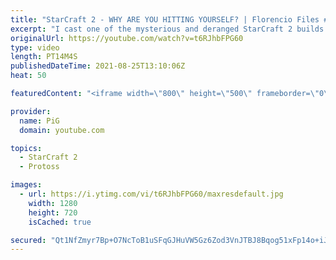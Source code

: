 ```yaml
---
title: "StarCraft 2 - WHY ARE YOU HITTING YOURSELF? | Florencio Files #238"
excerpt: "I cast one of the mysterious and deranged StarCraft 2 builds of the one and only, Florencio, the dude that invented the Protoss proxy nexus recall rush. And this time he's neural parasiting his poor Protoss opponent 🐷 Support PiG: https://www.pigstarcraft.com/support/  🧜Florencio Files Playlist: https://www.youtube.com/playlist?list=PLFUDU8AOevUfznFLMRCxI0ez9HZTyL6Tk"
originalUrl: https://youtube.com/watch?v=t6RJhbFPG60
type: video
length: PT14M4S
publishedDateTime: 2021-08-25T13:10:06Z
heat: 50

featuredContent: "<iframe width=\"800\" height=\"500\" frameborder=\"0\" src=\"https://www.youtube.com/embed/t6RJhbFPG60\" allow=\"accelerometer; autoplay; encrypted-media; gyroscope; picture-in-picture\" allowfullscreen></iframe>"

provider:
  name: PiG
  domain: youtube.com

topics:
  - StarCraft 2
  - Protoss

images:
  - url: https://i.ytimg.com/vi/t6RJhbFPG60/maxresdefault.jpg
    width: 1280
    height: 720
    isCached: true

secured: "Qt1NfZmyr7Bp+O7NcToB1uSFqGJHuVW5Gz6Zod3VnJTBJ8Bqog51xFp14o+iJ467yABOOdz06oDuhAktvgdJHdovVT11KmPH/ttUC0vENkr9RlbySAUvdwv3Ww+dOOXtcYrNQ1m6idcOWOxDSm2pYQacGXuAbFwaij7zwG9pfcA63/U/P7zOWuNU0cY40dRq/m/Dpv3y/0Da+7lERZyZrP/O57Ea54c2rRZdfsHx0ab2k4wLInCs2G/J5fWs/iUd2HtFAZZj8togmuOax+r7ZFrj757ZYn1pLwIXbp9GGO0B6+RAMEBF9HnlH77O4o7SiyipyDfyAngipVGQdGSqM+GZxyntOTNfS9OQElrhrQysRYTZEMdDbCdjFODenAJdcCom3rHFHZi4XuDDfe/tFZ/X93BB2whRqxXTXVmDjMY=;fxcV/pkZL+1V0zHGbGQ7uw=="
---
```


